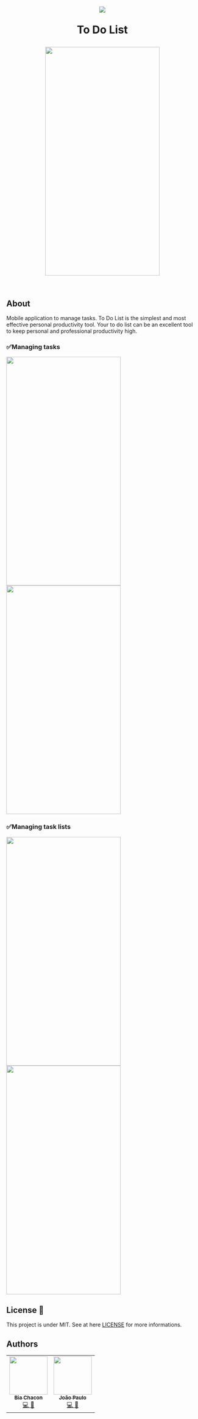 <h1 align="center">
  <img src="https://user-images.githubusercontent.com/42190754/80286388-8ab42400-8701-11ea-8ad0-b8705aa605ef.png" float="center"/>
<p align="center">
  <strong align="center">To Do List</strong>
</p>
</h1> 
<p align="center">
  <img src="https://user-images.githubusercontent.com/42190754/80289148-331eb400-8713-11ea-88a1-e1c40dbd1648.gif" float="center" width="300" height="600"/>
</p>

<br/>

## About
Mobile application to manage tasks. To Do List is the simplest and most effective personal productivity tool. Your to do list can be an excellent tool to keep personal and professional productivity high.

 ### ✅Managing tasks
<img src="https://user-images.githubusercontent.com/42190754/80289407-965d1600-8714-11ea-8ff7-0d65adf7b9a4.gif" width="300" height="600" align="left" />
<img src="https://user-images.githubusercontent.com/42190754/80289322-16cf4700-8714-11ea-9680-4668788025d8.gif" width="300" height="600" align=""/>

<br/>

 ### ✅Managing task lists
<img src="https://user-images.githubusercontent.com/42190754/80289354-48e0a900-8714-11ea-93b6-6db8b68c2af1.gif" width="300" height="600" align="left" />
<img src="https://user-images.githubusercontent.com/42190754/80289373-60b82d00-8714-11ea-8d51-84a5e475efea.gif" width="300" height="600"/>

## License 📝 
This project is under MIT. See at here [LICENSE](https://github.com/BiaChacon/ToDoList/blob/master/LICENSE) for more informations.

## Authors 
<table>
  <tr>
    <td align="center"><a href="https://github.com/biachacon"><img src="https://avatars1.githubusercontent.com/u/42190754?s=460&u=a5cbe42a4868b2bac9615226044b9cec15cee418&v=4" width="100px;" alt=""/><br /><sub><b>Bia Chacon</b></sub></a><br /><a href="https://github.com/BiaChacon/ToDoList" title="Code">💻 🎨</a></td>
    <td align="center"><a href="https://github.com/ashouy"><img src="https://avatars3.githubusercontent.com/u/43214415?s=400&u=b53e59fe064d155e4cc2adf8f91f50ef6fb2e312&v=4" width="100px;" alt=""/><br /><sub><b>João Paulo</b></sub></a><br /><a href="https://github.com/BiaChacon/ToDoList" title="Code">💻 🎨</a></td>
  <tr>
</table>
